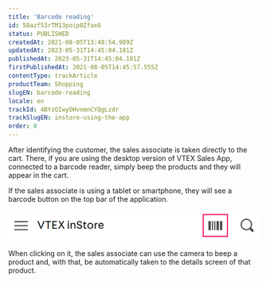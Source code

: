 ```yaml
---
title: 'Barcode reading'
id: 58azf53rTM13poip0Zfax6
status: PUBLISHED
createdAt: 2021-08-05T13:48:54.989Z
updatedAt: 2023-05-31T14:45:04.181Z
publishedAt: 2023-05-31T14:45:04.181Z
firstPublishedAt: 2021-08-05T14:45:57.555Z
contentType: trackArticle
productTeam: Shopping
slugEN: barcode-reading
locale: en
trackId: 4BYzQIwyOHvnmnCYQgLzdr
trackSlugEN: instore-using-the-app
order: 8
---
```


After identifying the customer, the sales associate is taken directly to the cart. There, if you are using the desktop version of VTEX Sales App, connected to a barcode reader, simply beep the products and they will appear in the cart.

If the sales associate is using a tablet or smartphone, they will see a barcode button <i class="fas fa-barcode"></i> on the top bar of the application.

![31. VTEX Sales App - Product Overview - 6 - EN](https://raw.githubusercontent.com/vtexdocs/help-center-content/refs/heads/main/docs/en/tracks/omnichannel/instore-using-the-app/barcode-reading_1.png)

When clicking on it, the sales associate can use the camera to beep a product and, with that, be automatically taken to the details screen of that product.


